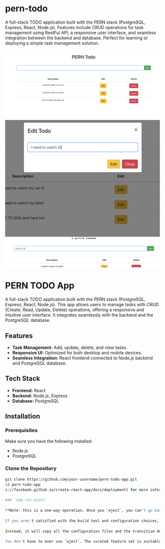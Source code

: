 # pern-todo
A full-stack TODO application built with the PERN stack (PostgreSQL, Express, React, Node.js). Features include CRUD operations for task management using RestFul API, a responsive user interface, and seamless integration between the backend and database. Perfect for learning or deploying a simple task management solution.

![app](images/app.png)
![Update](images/edit.png)
![create](images/create.png)




# PERN TODO App

A full-stack TODO application built with the PERN stack (PostgreSQL, Express, React, Node.js). This app allows users to manage tasks with CRUD (Create, Read, Update, Delete) operations, offering a responsive and intuitive user interface. It integrates seamlessly with the backend and the PostgreSQL database.

## Features

- **Task Management:** Add, update, delete, and view tasks.
- **Responsive UI:** Optimized for both desktop and mobile devices.
- **Seamless Integration:** React frontend connected to Node.js backend and PostgreSQL database.

## Tech Stack

- **Frontend:** React
- **Backend:** Node.js, Express
- **Database:** PostgreSQL

## Installation

### Prerequisites

Make sure you have the following installed:

- Node.js
- PostgreSQL

### Clone the Repository

```bash
git clone https://github.com/your-username/pern-todo-app.git
cd pern-todo-app
s://facebook.github.io/create-react-app/docs/deployment) for more information.

### `npm run eject`

**Note: this is a one-way operation. Once you `eject`, you can't go back!**

If you aren't satisfied with the build tool and configuration choices, you can `eject` at any time. This command will remove the single build dependency from your project.

Instead, it will copy all the configuration files and the transitive dependencies (webpack, Babel, ESLint, etc) right into your project so you have full control over them. All of the commands except `eject` will still work, but they will point to the copied scripts so you can tweak them. At this point you're on your own.

You don't have to ever use `eject`. The curated feature set is suitable for small and middle deployments, and you shouldn't feel obligated to use this feature. However we understand that this tool wouldn't be useful if you couldn't customize it when you are ready for it.
